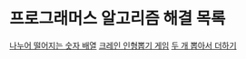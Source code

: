 #  프로그래머스 알고리즘 해결 목록

[나누어 떨어지는 숫자 배열](https://programmers.co.kr/learn/courses/30/lessons/12910)
[크레인 인형뽑기 게임](https://programmers.co.kr/learn/courses/30/lessons/64061)
[두 개 뽑아서 더하기](https://programmers.co.kr/learn/courses/30/lessons/68644)
